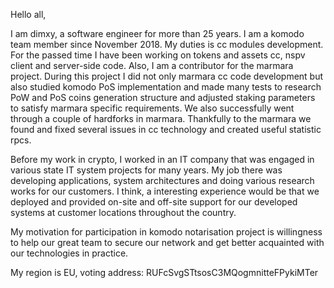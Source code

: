 Hello all,

I am dimxy, a software engineer for more than 25 years. 
I am a komodo team member since November 2018.
My duties is cc modules development. For the passed time I have been working on tokens and assets cc, nspv client and server-side code. 
Also, I am a contributor for the marmara project. During this project I did not only marmara cc code development but also studied komodo PoS implementation and made many tests to research PoW and PoS coins generation structure and adjusted staking parameters to satisfy marmara specific requirements. We also successfully went through a couple of hardforks in marmara. Thankfully to the marmara we found and fixed several issues in cc technology and created useful statistic rpcs.

Before my work in crypto, I worked in an IT company that was engaged in various state IT system projects for many years. My job there was developing applications, system architectures and doing various research works for our customers. I think, a interesting experience would be that we deployed and provided on-site and off-site support for our developed systems at customer locations throughout the country.

My motivation for participation in komodo notarisation project is willingness to help our great team to secure our network and get better acquainted with our technologies in practice. 

My region is EU, voting address: RUFcSvgSTtsosC3MQogmnitteFPykiMTer
